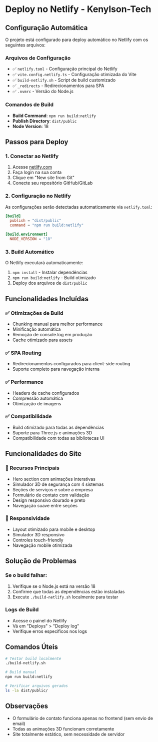 # Deploy no Netlify - Kenylson-Tech

## Configuração Automática

O projeto está configurado para deploy automático no Netlify com os seguintes arquivos:

### Arquivos de Configuração
- ✅ `netlify.toml` - Configuração principal do Netlify
- ✅ `vite.config.netlify.ts` - Configuração otimizada do Vite
- ✅ `build-netlify.sh` - Script de build customizado
- ✅ `_redirects` - Redirecionamentos para SPA
- ✅ `.nvmrc` - Versão do Node.js

### Comandos de Build
- **Build Command**: `npm run build:netlify`
- **Publish Directory**: `dist/public`
- **Node Version**: 18

## Passos para Deploy

### 1. Conectar ao Netlify
1. Acesse [netlify.com](https://netlify.com)
2. Faça login na sua conta
3. Clique em "New site from Git"
4. Conecte seu repositório GitHub/GitLab

### 2. Configuração no Netlify
As configurações serão detectadas automaticamente via `netlify.toml`:

```toml
[build]
  publish = "dist/public"
  command = "npm run build:netlify"

[build.environment]
  NODE_VERSION = "18"
```

### 3. Build Automático
O Netlify executará automaticamente:
1. `npm install` - Instalar dependências
2. `npm run build:netlify` - Build otimizado
3. Deploy dos arquivos de `dist/public`

## Funcionalidades Incluídas

### ✅ Otimizações de Build
- Chunking manual para melhor performance
- Minificação automática
- Remoção de console.log em produção
- Cache otimizado para assets

### ✅ SPA Routing
- Redirecionamentos configurados para client-side routing
- Suporte completo para navegação interna

### ✅ Performance
- Headers de cache configurados
- Compressão automática
- Otimização de imagens

### ✅ Compatibilidade
- Build otimizado para todas as dependências
- Suporte para Three.js e animações 3D
- Compatibilidade com todas as bibliotecas UI

## Funcionalidades do Site

### 🎯 Recursos Principais
- Hero section com animações interativas
- Simulador 3D de segurança com 4 sistemas
- Seções de serviços e sobre a empresa
- Formulário de contato com validação
- Design responsivo dourado e preto
- Navegação suave entre seções

### 📱 Responsividade
- Layout otimizado para mobile e desktop
- Simulador 3D responsivo
- Controles touch-friendly
- Navegação mobile otimizada

## Solução de Problemas

### Se o build falhar:
1. Verifique se o Node.js está na versão 18
2. Confirme que todas as dependências estão instaladas
3. Execute `./build-netlify.sh` localmente para testar

### Logs de Build
- Acesse o painel do Netlify
- Vá em "Deploys" > "Deploy log"
- Verifique erros específicos nos logs

## Comandos Úteis

```bash
# Testar build localmente
./build-netlify.sh

# Build manual
npm run build:netlify

# Verificar arquivos gerados
ls -la dist/public/
```

## Observações
- O formulário de contato funciona apenas no frontend (sem envio de email)
- Todas as animações 3D funcionam corretamente
- Site totalmente estático, sem necessidade de servidor